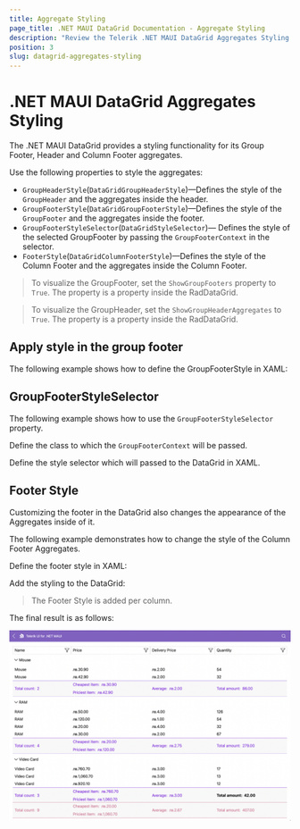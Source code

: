 ```yaml
---
title: Aggregate Styling
page_title: .NET MAUI DataGrid Documentation - Aggregate Styling
description: "Review the Telerik .NET MAUI DataGrid Aggregates Styling documentation article to learn more about all built in Aggregate Styling functions you can use."
position: 3
slug: datagrid-aggregates-styling
---
```


# .NET MAUI DataGrid Aggregates Styling

The .NET MAUI DataGrid provides a styling functionality for its Group Footer, Header and Column Footer aggregates.

Use the following properties to style the aggregates:

* `GroupHeaderStyle`(`DataGridGroupHeaderStyle`)&mdash;Defines the style of the `GroupHeader` and the aggregates inside the header.
* `GroupFooterStyle`(`DataGridGroupFooterStyle`)&mdash;Defines the style of the `GroupFooter` and the aggregates inside the footer.
* `GroupFooterStyleSelector`(`DataGridStyleSelector`)&mdash; Defines the style of the selected GroupFooter by passing the `GroupFooterContext` in the selector.
* `FooterStyle`(`DataGridColumnFooterStyle`)&mdash;Defines the style of the Column Footer and the aggregates inside the Column Footer. 

> To visualize the GroupFooter, set the `ShowGroupFooters` property to `True`. The property is a property inside the RadDataGrid.

> To visualize the GroupHeader, set the `ShowGroupHeaderAggregates` to `True`. The property is a property inside the RadDataGrid.

## Apply style in the group footer

The following example shows how to define the GroupFooterStyle in XAML:

<snippet id='datagrid-group-aggregate-styling-example'/>

## GroupFooterStyleSelector

The following example shows how to use the `GroupFooterStyleSelector` property.

Define the class to which the `GroupFooterContext` will be passed.

<snippet id='datagrid-group-aggregate-style-selector'/>

Define the style selector which will passed to the DataGrid in XAML.

<snippet id='datagrid-group-aggregate-style-selector-xaml'/>

## Footer Style

Customizing the footer in the DataGrid also changes the appearance of the Aggregates inside of it.

The following example demonstrates how to change the style of the Column Footer Aggregates.

Define the footer style in XAML:

<snippet id='datagrid-column-aggregate-styling-example'/>

Add the styling to the DataGrid:

<snippet id='datagrid-aggregate-styling-example'/>

> The Footer Style is added per column.

The final result is as follows:

![Group Aggregate Style](../images/datagrid-grouping-aggregates.png)